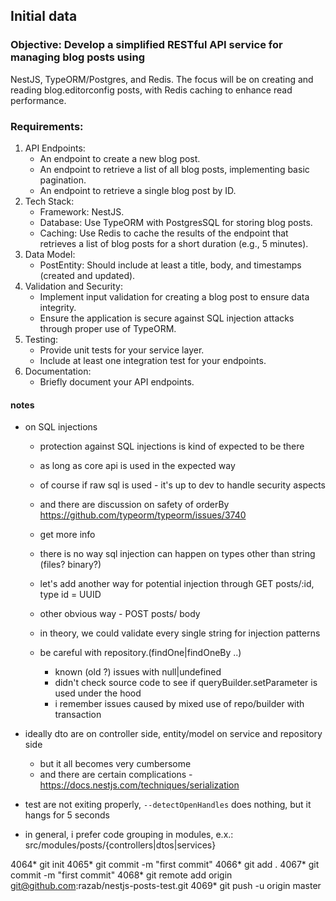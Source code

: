 ## Initial data

### Objective: Develop a simplified RESTful API service for managing blog posts using

NestJS, TypeORM/Postgres, and Redis.
The focus will be on creating and reading blog.editorconfig posts, with Redis caching to enhance read performance.

### Requirements:

1. API Endpoints: 
   - An endpoint to create a new blog post.
   - An endpoint to retrieve a list of all blog posts, implementing basic pagination.
   - An endpoint to retrieve a single blog post by ID.
2. Tech Stack:
   - Framework: NestJS.
   - Database: Use TypeORM with PostgresSQL for storing blog posts.
   - Caching: Use Redis to cache the results of the endpoint that retrieves a list of blog posts for a short duration (e.g., 5 minutes).
3. Data Model:
   - PostEntity: Should include at least a title, body, and timestamps (created and updated).
4. Validation and Security:
   - Implement input validation for creating a blog post to ensure data integrity.
   - Ensure the application is secure against SQL injection attacks through proper use of TypeORM.
5. Testing:
   - Provide unit tests for your service layer.
   - Include at least one integration test for your endpoints.
6. Documentation:
   - Briefly document your API endpoints.


#### notes
- on SQL injections
  - protection against SQL injections is kind of expected to be there
  - as long as core api is used in the expected way
  - of course if raw sql is used - it's up to dev to handle security aspects
  - and there are discussion on safety of orderBy https://github.com/typeorm/typeorm/issues/3740
  - get more info
  
  - there is no way sql injection can happen on types other than string (files? binary?)
  - let's add another way for potential injection through GET posts/:id, type id = UUID
  - other obvious way - POST posts/ body
  - in theory, we could validate every single string for injection patterns
  - be careful with repository.(findOne|findOneBy ..)
    - known (old ?) issues with null|undefined
    - didn't check source code to see if queryBuilder.setParameter is used under the hood
    - i remember issues caused by mixed use of repo/builder with transaction 

- ideally dto are on controller side, entity/model on service and repository side
  - but it all becomes very cumbersome
  - and there are certain complications - https://docs.nestjs.com/techniques/serialization 

- test are not exiting properly, `--detectOpenHandles` does nothing, but it hangs for 5 seconds

- in general, i prefer code grouping in modules, e.x.: src/modules/posts/{controllers|dtos|services} 

4064* git init
4065* git commit -m "first commit"
4066* git add .
4067* git commit -m "first commit"
4068* git remote add origin git@github.com:razab/nestjs-posts-test.git
4069* git push -u origin master

